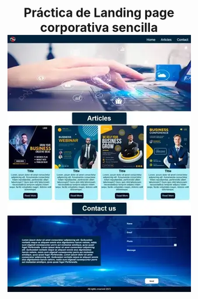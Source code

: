 <h1 align="center">Práctica de Landing page corporativa sencilla</>
<img  align="center"src="./assets/img/corporativa-md.webp" alt="corporrativa">


